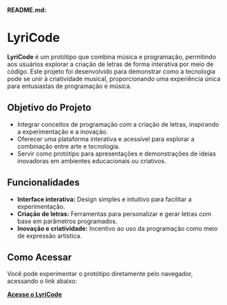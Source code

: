 **README.md:**

# LyriCode

**LyriCode** é um protótipo que combina música e programação, permitindo aos usuários explorar a criação de letras de forma interativa por meio de código. Este projeto foi desenvolvido para demonstrar como a tecnologia pode se unir à criatividade musical, proporcionando uma experiência única para entusiastas de programação e música.

## Objetivo do Projeto

- Integrar conceitos de programação com a criação de letras, inspirando a experimentação e a inovação.
- Oferecer uma plataforma interativa e acessível para explorar a combinação entre arte e tecnologia.
- Servir como protótipo para apresentações e demonstrações de ideias inovadoras em ambientes educacionais ou criativos.

## Funcionalidades

- **Interface interativa:** Design simples e intuitivo para facilitar a experimentação.
- **Criação de letras:** Ferramentas para personalizar e gerar letras com base em parâmetros programados.
- **Inovação e criatividade:** Incentivo ao uso da programação como meio de expressão artística.

## Como Acessar

Você pode experimentar o protótipo diretamente pelo navegador, acessando o link abaixo:

[**Acesse o LyriCode**](https://lyricode.netlify.app/)
